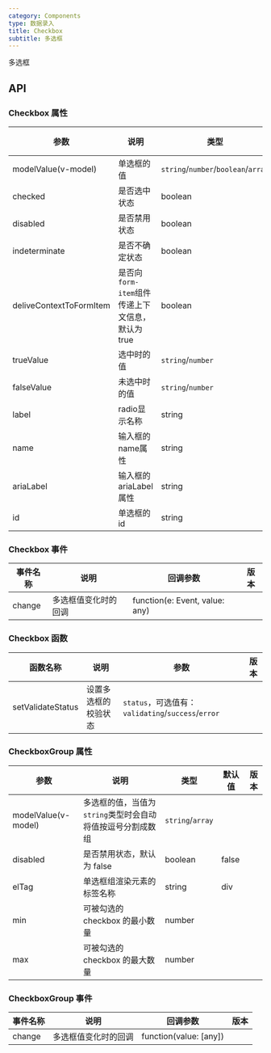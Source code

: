 ```yaml
---
category: Components
type: 数据录入
title: Checkbox
subtitle: 多选框
---
```


多选框

## API

### Checkbox 属性

| 参数                      | 说明                               | 类型                                  | 默认值   | 版本  |
|-------------------------|----------------------------------|-------------------------------------|-------|-----|
| modelValue(v-model)     | 单选框的值                            | `string`/`number`/`boolean`/`array` |       |     |
| checked                 | 是否选中状态                           | boolean                             | false |     |
| disabled                | 是否禁用状态                           | boolean                             | false |     |
| indeterminate           | 是否不确定状态                          | boolean                             | false |     |
| deliveContextToFormItem | 是否向`form-item`组件传递上下文信息，默认为 true | boolean                             | true  |     |
| trueValue               | 选中时的值                            | `string`/`number`                    |       |     |  |
| falseValue              | 未选中时的值                           | `string`/`number`                    |       |     |  |
| label                   | radio显示名称                        | string                              |       |     |  |
| name                    | 输入框的name属性                       | string                              |       |     |  |
| ariaLabel               | 输入框的ariaLabel属性                  | string                              |       |     |  |
| id                      | 单选框的 id                          | string                              |       |     |

### Checkbox 事件

| 事件名称   | 说明         | 回调参数                           | 版本    |
|--------|------------|--------------------------------|-------|
| change | 多选框值变化时的回调 | function(e: Event, value: any) |       |

### Checkbox 函数

| 函数名称       | 说明         | 参数                                           | 版本          |
|------------|------------|----------------------------------------------|-------------|
| setValidateStatus     | 设置多选框的校验状态 | `status`，可选值有：`validating`/`success`/`error` |         |

### CheckboxGroup 属性

| 参数                  | 说明                                | 类型               | 默认值   | 版本  |
|---------------------|-----------------------------------|------------------|-------|-----|
| modelValue(v-model) | 多选框的值，当值为`string`类型时会自动将值按逗号分割成数组 | `string`/`array` |       |     |
| disabled            | 是否禁用状态，默认为 false                  | boolean          | false |     |
| elTag               | 单选框组渲染元素的标签名称                     | string           | div   |     |
| min                 | 可被勾选的 checkbox 的最小数量              | number           |    |     |
| max                 | 可被勾选的 checkbox 的最大数量              | number           |    |     |

### CheckboxGroup 事件

| 事件名称   | 说明         | 回调参数                           | 版本    |
|--------|------------|--------------------------------|-------|
| change | 多选框值变化时的回调 | function(value: [any]) |       |
